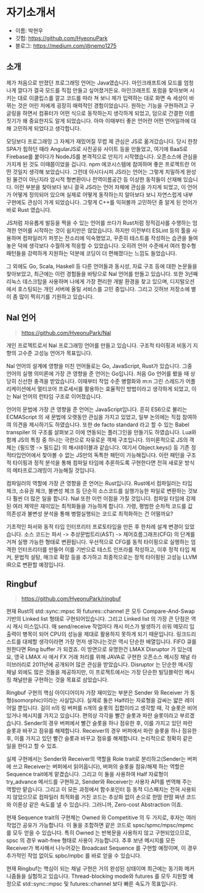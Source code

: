 # 자기소개서

- 이름: 박현우
- 깃헙: https://github.com/HyeonuPark
- 블로그: https://medium.com/@nemo1275

## 소개

제가 처음으로 만졌던 프로그래밍 언어는 Java였습니다. 마인크래프트에 모드를 엄청나게 깔다가 결국 모드를 직접 만들고 싶어졌거든요. 마인크래프트 포럼을 찾아보며 시키는 대로 이클립스를 깔고 코드를 따라 쳐 보니 제가 입력하는 대로 화면 속 세상이 바뀌는 것은 어린 저에게 굉장히 매력적인 경험이었습니다. 원하는 기능을 구현하려고 구글링을 하면서 컴퓨터가 어떤 식으로 동작하는지 생각하게 되었고, 덤으로 간결한 이름짓기가 왜 중요한지도 알게 되었습니다. 아마 이때부터 좋은 언어란 어떤 언어일까에 대해 고민하게 되었다고 생각합니다.

모딩보다 프로그래밍 그 자체가 재밌어질 무렵 제 관심은 JS로 옮겨갔습니다. 당시 한창 SPA가 힙하던 때라 AngularJS로 사진공유 사이트 등을 만들었고, 여기에 BaaS로 Firebase를 붙이다가 NodeJS를 본격적으로 만지기 시작했습니다. 오픈소스에 관심을 가지게 된 것도 이때쯤이었을 겁니다. npm 에코시스템에 참여하며 좋은 프로젝트란 어떤 것일지 생각해 보았습니다.
그런데 아시다시피 JS라는 언어는 그렇게 치밀하게 완성된 물건이 아닌지라 암시적 형변환이나 전역이름공간 등 이상한 동작들이 산재해 있습니다. 이런 부분을 찾아보다 보니 결국 JS라는 언어 자체에 관심을 가지게 되었고, 이 언어가 어떻게 정의되어 있으며 실제로 어떻게 동작하는지 알아보다 보니 자연스럽게 내부 구현에도 관심이 가게 되었습니다. 그렇게 C++를 익혀볼까 고민하던 중 알게 된 언어가 바로 Rust 였습니다.

JS처럼 자유롭게 발등을 찍을 수 있는 언어를 쓰다가 Rust처럼 정적검사를 수행하는 엄격한 언어를 시작하는 것이 쉽지만은 않았습니다. 하지만 이전부터 ESLint 등의 툴을 사용하며 컴파일러가 퍼붓는 잔소리에 익숙했었고, 꾸준히 테스트를 작성하는 습관을 들여놓은 덕에 생각보다 수월하게 적응할 수 있었습니다. 오히려 언어 수준에서 여러 함수형 패턴들을 강력하게 지원하는 덕분에 코딩이 더 편해졌다는 느낌도 들었습니다.

그 외에도 Go, Scala, Haskell 등 다른 언어들과 동시성, 자료 구조 등에 대한 논문들을 찾아보았고, 최근에는 이런 경험들을 바탕으로 Nal 언어를 만들고 있습니다. 또한 3년째 리눅스 데스크탑을 사용하며 나에게 가장 편리한 개발 환경을 찾고 있으며, 디지털오션에서 호스팅되는 개인 서버에 올릴 서비스를 고민 중입니다. 그리고 깃허브 저장소에 별이 좀 많이 찍히기를 기원하고 있습니다.

## Nal 언어

> https://github.com/HyeonuPark/Nal

개인 프로젝트로서 Nal 프로그래밍 언어를 만들고 있습니다. 구조적 타이핑과 비동기 지향의 고수준 고성능 언어가 목표입니다.

Nal 언어의 설계에 영향을 미친 언어들로는 Go, JavaScript, Rust가 있습니다. 그중 언어의 실행 의미론에 가장 큰 영향을 준 언어는 Go입니다. 처음 Go 언어를 봤을 때 상당히 신선한 충격을 받았습니다. 이때부터 작업 수준 병렬화와 m:n 그린 스레드가 어플리케이션에서 멀티코어 프로세서를 활용하는 효율적인 방법이라고 생각하게 되었고, 이는 Nal 언어의 런타임 구조로 이어졌습니다.

언어의 문법에 가장 큰 영향을 준 언어는 JavaScript입니다. 흔히 ES6으로 불리는 ECMAScript 의 새 문법에 오랫동안 관심을 가지고 있었고, 일부 논의에는 직접 참여하여 의견을 제시하기도 하였습니다. 또한 de facto standard 라고 할 수 있는 Babel transpiler 의 구조를 살펴보고 이에 연동되는 플러그인을 만들기도 하였습니다. Lua와 함께 JS의 특징 중 하나는 극한으로 자유로운 객체 구조입니다. 의미론적으로 JS의 객체는 {필드명 -> 필드값} 의 해시테이블과 같습니다. 여기서 Object.keys() 등 기존 정적타입언어에서 찾아볼 수 없는 JS만의 독특한 패턴이 가능해집니다. 이런 패턴을 구조적 타이핑과 정적 분석을 통해 컴파일 타임에 추론하도록 구현한다면 전혀 새로운 방식의 메타프로그래밍이 가능해질 것입니다.

컴파일러의 역할에 가장 큰 영향을 준 언어는 Rust입니다. Rust에서 컴파일러는 타입 체크, 소유권 체크, 불변성 체크 등 단순히 소스코드를 실행가능한 파일로 변환하는 것보다 훨씬 더 많은 일을 합니다. Nal 또한 이런 이점을 가질 것입니다. 컴파일 타임에 강제된 여러 제약은 재미있는 최적화들을 가능하게 합니다. 가령, 평범한 순차적 코드를 값 의존성과 불변성 분석을 통해 병렬실행되는 코드로 최적화하는 건 어떨까요?

기초적인 파서와 동적 타입 인터프리터 프로토타입을 만든 후 한차례 설계 변경이 있었습니다. 소스 코드는 파서 -> 추상문법트리(AST) -> 제어흐름그래프(CFG) 의 단계를 거쳐 실행 가능한 형태로 변환됩니다. 우선적으로 CFG를 동적 타이핑으로 실행하는 엄격한 인터프리터를 만들어 이를 기반으로 테스트 인프라를 작성하고, 이후 정적 타입 체커, 문법적 설탕, 매크로 확장 등을 추가하고 최종적으로는 정적 타이핑된 고성능 LLVM IR으로 변환할 예정입니다.

## Ringbuf

> https://github.com/HyeonuPark/ringbuf

현재 Rust의 std::sync::mpsc 와 futures::channel 은 모두 Compare-And-Swap 기반의 Linked list 형태로 구현되어있습니다. 그리고 Linked list 의 가장 큰 단점은 역시 캐시 미스입니다. 매 send/receive 작업마다 캐시 미스가 발생하기 쉬워 메모리 입출력이 병목이 되어 CPU의 성능을 제대로 활용하지 못하게 되기 때문입니다. 링크드리스트를 대체할 생각이라면 가장 먼저 생각나는것은 역시 단순한 배열입니다. FIFO 큐를 원한다면 Ring buffer 가 되겠죠. 이 방면으로 유명한건 LMAX Disruptor 가 있는데요, 영국 LMAX 사 에서 FX 거래 처리를 위해 JAVA로 구현한 오픈소스 메시징 채널 라이브러리로 2011년에 공개되어 많은 관심을 받았습니다. Disruptor 는 단순한 메시징 채널 외에도 많은 것들을 제공하지만, 이 프로젝트에서는 가장 단순한 빌딩블럭인 메시징 채널만을 구현하는 것을 목표로 삼았습니다.

Ringbuf 구현의 핵심 아이디어이자 가장 재미있는 부분은 Sender 와 Receiver 가 동형(isomorphic)이라는 사실입니다. 실제로 둘은 Half라는 자료형을 감싸는 얇은 레이어일 뿐입니다. 길이 n의 링 버퍼를 n개의 슬롯의 집합이라고 생각할 때, 각 슬롯은 비어 있거나 메시지를 가지고 있습니다. 편의상 각각을 빨간 슬롯과 파란 슬롯이라고 부르겠습니다. Sender의 경우 버퍼에서 빨간 슬롯을 하나 점유한 후, 이를 가지고 있던 파란 슬롯과 바꾸고 점유를 해제합니다. Receiver의 경우 버퍼에서 파란 슬롯을 하나 점유한 후, 이를 가지고 있던 빨간 슬롯과 바꾸고 점유를 해제합니다. 논리적으로 정확히 같은 일을 한다고 할 수 있죠.

실제 구현에서는 Sender와 Receiver의 역할을 Role trait로 분리하고(Sender는 버퍼에 쓰고 Receiver는 버퍼에서 읽어옵니다), 버퍼의 슬롯을 점유/해제 하는 역할은 Sequence trait에게 맡겼습니다. 그리고 이 둘을 사용하여 Half 자료형이 try_advance 메서드를 구현하고, Sender와 Receiver는 사용자 API를 번역해 주는 역할만 맡습니다. 그리고 이 모든 과정에서 함수포인터 등 동적 디스패치는 전혀 사용되지 않았으므로 컴파일러 최적화를 거친 코드는 추상화 없이 손으로 한땀 한땀 짜낸 코드와 이론상 같은 속도를 낼 수 있습니다. 그러니까, Zero-cost Abstraction 이죠.

현재 Sequence trait의 구현체는 Owned 와 Competitive 의 두 가지로, 후자는 여러 작업간 공유가 가능합니다. 이 둘을 조합하면 같은 코드로 spsc/spmc/mpsc/mpmc 를 모두 얻을 수 있습니다. 특히 Owned 는 반복문을 사용하지 않고 구현되었으므로, spsc 의 경우 wait-free 형태로 사용이 가능합니다. 추후 보낸 메시지를 모든 Receiver가 복사해서 나누어갖는 Broadcast Sequence 를 구현할 예정이며, 이 경우 추가적인 작업 없이도 spbc/mpbc 를 바로 얻을 수 있습니다.

현재 Ringbuf는 핵심이 되는 채널 구현은 거의 완성된 상태이며 최근에는 동기화 메커니즘들을 실험하고 있습니다. Thread-blocking mode와 futures 를 모두 지원할 예정으로 std::sync::mpsc 및 futures::channel 보다 빠른 속도가 목표입니다.
